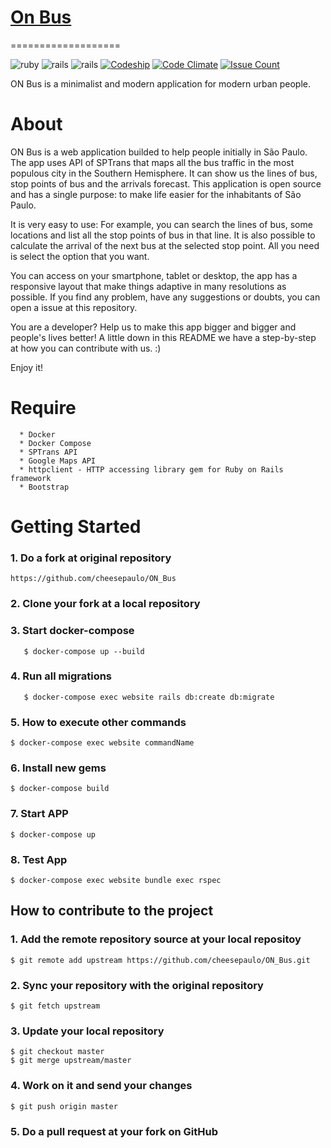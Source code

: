 # [On Bus](https://on-bus.herokuapp.com/)
===================

![ruby](https://img.shields.io/badge/Ruby-2.4.1-red.svg)
![rails](https://img.shields.io/badge/Rails-5.1.1-red.svg)
![rails](https://img.shields.io/docker/automated/jrottenberg/ffmpeg.svg)
[![Codeship](https://img.shields.io/codeship/348f2750-1a67-0135-2583-4eee406cd8c3/master.svg)](https://codeship.com/projects/348f2750-1a67-0135-2583-4eee406cd8c3/status?branch=master)
[![Code Climate](https://codeclimate.com/github/cheesepaulo/ON_Bus/badges/gpa.svg)](https://codeclimate.com/github/cheesepaulo/ON_Bus)
[![Issue Count](https://codeclimate.com/github/cheesepaulo/ON_Bus/badges/issue_count.svg)](https://codeclimate.com/github/cheesepaulo/ON_Bus)

ON Bus is a minimalist and modern application for modern urban people.

# About

ON Bus is a web application builded to help people initially in São Paulo. The app uses API of SPTrans that maps all the bus traffic in the most populous city in the Southern Hemisphere. It can show us the lines of bus, stop points of bus and the arrivals forecast. This application is open source and has a single purpose: to make life easier for the inhabitants of São Paulo.

It is very easy to use: For example, you can search the lines of bus, some locations and list all the stop points of bus in that line. It is also possible to calculate the arrival of the next bus at the selected stop point. All you need is select the option that you want.

You can access on your smartphone, tablet or desktop, the app has a responsive layout that make things adaptive in many resolutions as possible. If you find any problem, have any suggestions or doubts, you can open a issue at this repository.

You are a developer? Help us to make this app bigger and bigger and people's lives better! A little down in this README we have a step-by-step at how you can contribute with us. :)

Enjoy it!

# Require
```
  * Docker
  * Docker Compose
  * SPTrans API
  * Google Maps API
  * httpclient - HTTP accessing library gem for Ruby on Rails framework
  * Bootstrap
```

# Getting Started

### 1. Do a fork at original repository
```
https://github.com/cheesepaulo/ON_Bus
```

### 2. Clone your fork at a local repository

### 3. Start docker-compose
```
   $ docker-compose up --build      
```

### 4. Run all migrations
```
   $ docker-compose exec website rails db:create db:migrate      
```

### 5. How to execute other commands
```
$ docker-compose exec website commandName
```

### 6. Install new gems
```
$ docker-compose build
```

### 7. Start APP
```
$ docker-compose up
```

### 8. Test App
```
$ docker-compose exec website bundle exec rspec
```

## How to contribute to the project

### 1. Add the remote repository source at your local repositoy
```
$ git remote add upstream https://github.com/cheesepaulo/ON_Bus.git
```

### 2. Sync your repository with the original repository
```
$ git fetch upstream
```

### 3. Update your local repository
```
$ git checkout master
$ git merge upstream/master
```

### 4. Work on it and send your changes
```
$ git push origin master
```

### 5. Do a pull request at your fork on GitHub

